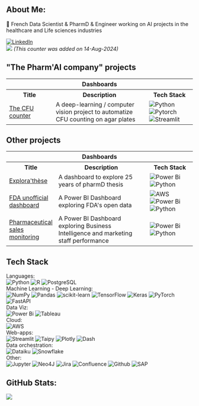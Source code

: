 ## About Me:
💊 French Data Scientist & PharmD & Engineer working on AI projects in the healthcare and Life sciences industries<br>



[![LinkedIn](https://img.shields.io/badge/LinkedIn-%230077B5.svg?logo=linkedin&logoColor=white)](https://linkedin.com/in/arnaud-duigou-data/) <br>
![](https://komarev.com/ghpvc/?username=arnaud-dg&color=brightgreen) <i>(This counter was added on 14-Aug-2024)</i>

## "The Pharm'AI company" projects
<table style="width: 100%; table-layout: fixed;">
  <tr>
    <th colspan="3" style="width: 100%;">Dashboards</th>
  </tr>
  <tr>
    <th style="width: 25%;">Title</th>
    <th style="width: 50%;">Description</th>
    <th style="width: 25%;">Tech Stack</th>
  </tr>
  <tr>
    <td style="word-wrap: break-word;"><a href="https://ufc-counter-2fkxk53awlpztyyrg6aydk.streamlit.app/">The CFU counter</a></td>
    <td style="word-wrap: break-word;">A deep-learning / computer vision project to automatize CFU counting on agar plates</td>
    <td style="word-wrap: break-word;">
      <img src="https://img.shields.io/badge/python-3670A0?style=for-the-badge&logo=python&logoColor=ffdd54" alt="Python">
      <img src="https://img.shields.io/badge/pytorch-000000?style=for-the-badge&logo=pytorch" alt="Pytorch">
      <img src="https://img.shields.io/badge/Streamlit-black?style=flat-square&logo=Streamlit" alt="Streamlit">
    </td>
  </tr>
</table>

## Other projects

<table style="width: 100%; table-layout: fixed;">
  <tr>
    <th colspan="3" style="width: 100%;">Dashboards</th>
  </tr>
  <tr>
    <th style="width: 25%;">Title</th>
    <th style="width: 50%;">Description</th>
    <th style="width: 25%;">Tech Stack</th>
  </tr>
  <tr>
    <td style="word-wrap: break-word;"><a href="https://app.powerbi.com/view?r=eyJrIjoiMmU5ZmM1Y2QtZWYzMC00YTkxLWFkMjItZTA2YzVmNmZkZTlkIiwidCI6IjRlNzE0NTBjLThmZjItNDk0Yi05NDc3LWZjMTUwMWVmMzdkZSJ9">Explora'thèse</a></td>
    <td style="word-wrap: break-word;">A dashboard to explore 25 years of pharmD thesis</td>
    <td style="word-wrap: break-word;">
      <img src="https://img.shields.io/badge/power_bi-F2C811?style=for-the-badge&logo=powerbi&logoColor=black" alt="Power Bi">
      <img src="https://img.shields.io/badge/python-3670A0?style=for-the-badge&logo=python&logoColor=ffdd54" alt="Python">
    </td>
  </tr>
  <tr>
    <td style="word-wrap: break-word;"><a href="https://app.powerbi.com/view?r=eyJrIjoiYzk1MTM5ZGQtZGVkYi00M2Y2LTg5ZDQtYzI2MmY5ZGE4ZWVhIiwidCI6IjRlNzE0NTBjLThmZjItNDk0Yi05NDc3LWZjMTUwMWVmMzdkZSJ9">FDA unofficial dashboard</a></td>
    <td style="word-wrap: break-word;">A Power BI Dashboard exploring FDA's open data</td>
    <td style="word-wrap: break-word;">
      <img src="https://img.shields.io/badge/AWS-black?style=flat-square&logo=amazonaws" alt="AWS">
      <img src="https://img.shields.io/badge/power_bi-F2C811?style=for-the-badge&logo=powerbi&logoColor=black" alt="Power Bi">
      <img src="https://img.shields.io/badge/python-3670A0?style=for-the-badge&logo=python&logoColor=ffdd54" alt="Python">
    </td>
  </tr>
  <tr>
    <td style="word-wrap: break-word;"><a href="https://app.powerbi.com/view?r=eyJrIjoiYWVjNmYwYTYtY2I0OC00NGQ5LThjZjEtYmEwMzE0NjJlNmMyIiwidCI6IjRlNzE0NTBjLThmZjItNDk0Yi05NDc3LWZjMTUwMWVmMzdkZSJ9">Pharmaceutical sales monitoring</a></td>
    <td style="word-wrap: break-word;">A Power BI Dashboard exploring Business Intelligence and marketing staff performance</td>
    <td style="word-wrap: break-word;">
      <img src="https://img.shields.io/badge/power_bi-F2C811?style=for-the-badge&logo=powerbi&logoColor=black" alt="Power Bi">
      <img src="https://img.shields.io/badge/python-3670A0?style=for-the-badge&logo=python&logoColor=ffdd54" alt="Python">
    </td>
  </tr>
</table>

## Tech Stack
Languages:<br>
![Python](https://img.shields.io/badge/python-3670A0?style=for-the-badge&logo=python&logoColor=ffdd54) ![R](https://img.shields.io/badge/r-%23276DC3.svg?style=for-the-badge&logo=r&logoColor=white) ![PostgreSQL](https://img.shields.io/badge/PostgreSQL-4169E1?style=for-the-badge&logo=PostgreSQL&logoColor=white) <br>
Machine Learning - Deep Learning:<br>
![NumPy](https://img.shields.io/badge/numpy-%23013243.svg?style=for-the-badge&logo=numpy&logoColor=white) ![Pandas](https://img.shields.io/badge/pandas-%23150458.svg?style=for-the-badge&logo=pandas&logoColor=white) ![scikit-learn](https://img.shields.io/badge/scikit--learn-%23F7931E.svg?style=for-the-badge&logo=scikit-learn&logoColor=white) ![TensorFlow](https://img.shields.io/badge/TensorFlow-%23FF6F00.svg?style=for-the-badge&logo=TensorFlow&logoColor=white) ![Keras](https://img.shields.io/badge/Keras-%23D00000.svg?style=for-the-badge&logo=Keras&logoColor=white) ![PyTorch](https://img.shields.io/badge/PyTorch-%23EE4C2C.svg?style=for-the-badge&logo=PyTorch&logoColor=white) ![FastAPI](https://img.shields.io/badge/FastAPI-005571?style=for-the-badge&logo=fastapi) <br>
Data Viz:<br>
![Power Bi](https://img.shields.io/badge/power_bi-F2C811?style=for-the-badge&logo=powerbi&logoColor=black) ![Tableau](https://img.shields.io/badge/Tableau-E97627?style=for-the-badge&logo=Tableau&logoColor=black) <br>
Cloud:<br>
![AWS](https://img.shields.io/badge/AWS-232F3E.svg?style=for-the-badge&logo=amazonwebservices&logoColor=white) <br>
Web-apps:<br>
![Streamlit](https://img.shields.io/badge/streamlit-FF4B4B.svg?style=for-the-badge&logo=Streamlit&logoColor=black) ![Taipy](https://img.shields.io/badge/Taipy-FF371A.svg?style=for-the-badge&logo=Taipy&logoColor=black) ![Plotly](https://img.shields.io/badge/Plotly-3F4F75.svg?style=for-the-badge&logo=Plotly&logoColor=black) ![Dash](https://img.shields.io/badge/Dash-008DE4.svg?style=for-the-badge&logo=Dash&logoColor=black) <br>
Data orchestration:<br>
![Dataiku](https://img.shields.io/badge/Dataiku-2AB1AC.svg?style=for-the-badge&logo=dataiku&logoColor=black) ![Snowflake](https://img.shields.io/badge/Snowflake-29B5E8.svg?style=for-the-badge&logo=snowflake&logoColor=white) <br>
Other:<br>
![Jupyter](https://img.shields.io/badge/jupyter-F37626.svg?style=for-the-badge&logo=jupyter&logoColor=white) ![Neo4J](https://img.shields.io/badge/Neo4j-008CC1?style=for-the-badge&logo=neo4j&logoColor=white) ![Jira](https://img.shields.io/badge/jira-%230A0FFF.svg?style=for-the-badge&logo=jira&logoColor=white) ![Confluence](https://img.shields.io/badge/Confluence-172B4D.svg?style=for-the-badge&logo=Confluence&logoColor=white) ![Github](https://img.shields.io/badge/GitHub-181717.svg?style=for-the-badge&logo=GitHub&logoColor=white) ![SAP](https://img.shields.io/badge/SAP-0FAAFF.svg?style=for-the-badge&logo=SAP&logoColor=white)  <br>

## GitHub Stats:
![](https://github-readme-streak-stats.herokuapp.com/?user=arnaud-dg&theme=chartreuse-dark&hide_border=false)<br/>
